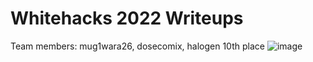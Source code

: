 # Whitehacks 2022 Writeups
Team members: mug1wara26, dosecomix, halogen
10th place ![image](https://user-images.githubusercontent.com/42673064/160288584-a3ee2d4a-3eb8-4e26-b252-af2e35a366de.png)
